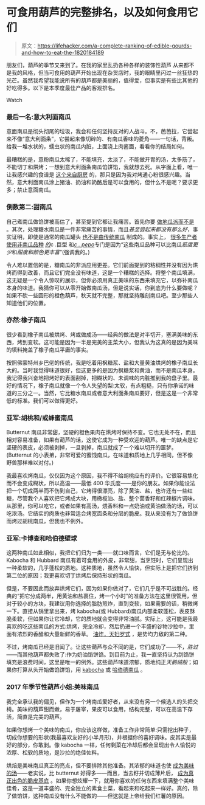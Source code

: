# 可食用葫芦的完整排名，以及如何食用它们

> 原文：<https://lifehacker.com/a-complete-ranking-of-edible-gourds-and-how-to-eat-the-1820184189>

朋友们，葫芦的季节又来到了。在我的家里乱扔各种各样的装饰性葫芦 从来都不是我的风格，但当可食用的葫芦开始出现在杂货店时，我的眼睛里闪过一丝狂热的光芒。虽然我希望我能说所有的葫芦都是美丽的，值得爱，但事实是有些比其他的好吃得多。以下是本季度最佳产品的客观排名。

Watch

### 最后一名:意大利面南瓜

意面南瓜是彻头彻尾的垃圾，我会和任何坚持反对的人战斗。不，芭芭拉，它尝起来不像“意大利面条”，它尝起来像切碎的、有南瓜香味的菱角——一句话，背叛。给我一堆水状的，蠕虫状的南瓜内脏，上面浇上肉酱面，看看你的结局如何。

最糟糕的是，意粉南瓜太稀了，不能填充，太淡了，不能做开胃的汤，太多筋了，不能切丁和烘烤；一想到意大利面条南瓜馅饼馅，我就想去死。从字面上看，唯一让我感兴趣的食谱是 [这个来自厨房](http://www.thekitchn.com/recipe-baked-spaghetti-squash-carbonara-recipes-from-the-kitchn-200313) 的，那只是因为我对烤通心粉很感兴趣。当然，意大利面南瓜涂上猪油、奶油和奶酪后是可以食用的，但什么不是呢？要求更多；禁止意面南瓜。

### 倒数第二:甜南瓜

自己煮南瓜做馅饼被高估了，甚至提到它都让我痛苦。首先你要 [做地瓜派而不是](https://lifehacker.com/forget-pumpkin-and-make-a-sweet-potato-pie-this-thanksg-1820083902) 。其次，处理糖水南瓜是一件非常痛苦的事情，而且*甚至尝起来都没有那么好*，事实证明，即使是通常的南瓜罐头 [也不是由传统南瓜](https://skillet.lifehacker.com/surprise-canned-pumpkin-isnt-actually-pumpkin-but-its-1787154824#_ga=2.51377193.1672912805.1509912608-949419976.1446553382) 制成的。事实上， [很多生产者使用非南瓜品种](http://www.thekitchn.com/whats-actually-in-your-canned-pumpkin-puree-ingredient-intelligence-69123) [*的*](https://en.wikipedia.org/wiki/Cucurbita_maxima)c .巨型 和[*c . pepo*](https://en.wikipedia.org/wiki/Cucurbita_pepo)专门是因为“这些南瓜品种可以比南瓜*筋度更少*和*甜度和颜色更丰富*”(强调我的。)

令人难以置信的是，糖南瓜的非派应用更差。它们前面提到的粘稠性并没有因为烘烤而得到改善，而且它们完全没有味道，这是一个糟糕的选择。将整个南瓜填满，这无疑是一个令人惊叹的展示，但你必须用真正美味的东西来填充它，以弥补南瓜本身的味道。我猜你可以从零开始做南瓜汤，但是说实话，你到底为什么要做呢？如果不砍一些圆形的橙色葫芦，秋天就不完整，那就坚持雕刻南瓜吧。至少那些人知道他们的位置。

### 亦然:橡子南瓜

很少看到橡子南瓜被烘烤、烤或做成汤——经典的做法是对半切开，塞满美味的东西，烤到变软。这可能是因为一半是完美的主菜大小，但我认为这真的是因为美味的填料掩盖了橡子南瓜平庸的事实。

按照佛蒙特州乡巴佬的传统，我是吃着用枫糖浆、盐和大量黄油烘烤的橡子南瓜长大的。当时我觉得味道很好，但这更多的是因为枫糖浆和黄油，而不是南瓜本身。我记得我兴奋地把烤好的表面刮掉，把糊状的、未调味的内脏推到我的盘子里。最好的情况下，橡子南瓜就像一个令人失望的梨:太软，有点粗糙，只有你承诺的味道的三分之一。当然，它比糖水南瓜或者意大利面条南瓜要好，但是这是一个非常低的标准。我们可以做得更好。

### 亚军:胡桃和/或蜂蜜南瓜

Butternut 南瓜非常甜，坚硬的橙色果肉在烘烤时保持不变。它也无处不在，而且相对容易准备，如果有葫芦的话，这使它成为一种受欢迎的葫芦。唯一的缺点是它坚硬的表皮，必须被剥掉，一旦剥掉，南瓜就成了一个难以切开的噩梦。(Butternut 的小表弟，非常可爱的蜜饯南瓜，在味道和质地上几乎相同，但不像野兽那样难以对付。)

我最喜欢烤南瓜，仅仅因为这个原因，我不得不给胡桃应有的评价。它很容易焦化而不会变成糊状，所以高温——最低 400 华氏度——是你的朋友。如果你能设法把一个切成两半而不伤到自己，它烤得很漂亮，除了黄油、盐，也许还有一些红糖，尽管我个人喜欢把它烤成大块，用橄榄油、盐、整个茴香籽和红辣椒片调味。从那里，你可以吃它，或者如果有高汤，煨香料和一点奶油或黄油做汤的话，可以吃浓汤。它结实的肉质也非常适合烤宽面条和分层的脆皮。我从来没有为了做馅饼而烤过胡桃南瓜，但我也不例外。

### 亚军:卡博查和哈伯德壁球

这两种南瓜如此相似，我把它们归为一类——就口味而言，它们是无与伦比的。Kabocha 和 Hubbard 南瓜有着可食用的外皮，非常甜，当烹饪时，它们呈现出一种柔软的，几乎蓬松的质地。这种质地，虽然令人愉快，但实际上是把它们挤到第二位的原因；我更喜欢切丁烘烤后保持形状的南瓜。

但是，不要因此而放弃烘烤它们，因为如果你做对了，它们几乎是不可战胜的。经典的“把它分成两半，用黄油和盐裹住，烤一个小时”的准备方法在这里很管用，但对于较小的方块，我建议用你选择的脂肪煎炸，直到变软，如果需要的话，稍微烤一下。直接从锅里拿出来，烤 kabocha(或 Hubbard)南瓜内部柔软蓬松，表皮酥脆柔软，但如果你让它冷却，它的质地就会变得非常油腻。实际上，这可能是我最喜欢的吃这些南瓜的方式:烘烤，完全冷却，然后扔进一个丰盛的谷物沙拉中，里面有浓烈的香醋和大量新鲜的香草。 [油炸，天妇罗式](https://www.thespruce.com/kabocha-tempura-recipe-2031602) ，是势均力敌的第二种。

不过，烤南瓜已经是旧闻了。让这些葫芦与众不同的是，它们成功了——不，*胜过*——而其他葫芦都失败了:作为奶油馅饼馅。到目前为止，我一直坚持认为刮馅饼填充是浪费时间，这里是唯一的例外。这些葫芦味道浓郁，质地纯正*天鹅绒般*；如果你打算从头开始做馅饼馅，用 [kabocha](https://www.splendidtable.org/recipes/kabocha-squash-pie) 或 [哈伯德南瓜](http://allrecipes.com/recipe/150225/grandmas-sweet-hubbard-squash-custard-pie/) 。

### 2017 年季节性葫芦小姐:美味南瓜

我完全承认我的偏见，但作为一个烤南瓜爱好者，从来没有另一个候选人的头把交椅。美味的葫芦甜而嫩，易于屠宰，果皮可以食用，结构完整，可以在高温下存活，简直是完美的葫芦。

如果你想烤一个美味的南瓜，你应该这样做，准备工作非常简单:只需挖出种子，切成你想要的形状(我最喜欢友好的小半月形)，并根据你的喜好调味。皮其实是最好的部分，你敢剥。像 kabocha 一样，任何剩菜在冷却后都会呈现出令人愉悦的浓厚、松软的质地，是沙拉的绝佳佐料。

烘焙是美味南瓜真正的亮点，但不要排除其他准备。其浓郁的味道也使 [成为美味的汤](https://www.saveur.com/article/Recipes/Pear-Shallot-and-Delicata-Squash-Soup)——老实说，比 butternut 好得多——而且，当去籽并切成薄片后， [成为真正出色的脆皮基底](http://www.geniuskitchen.com/recipe/gratin-of-delicata-squash-and-leeks-406238) 。如果你想炫耀一下，就用你喜欢的任何东西来填满整个美味佳肴，这是一道丰盛的、完全独立的素食主菜，看起来和吃起来一样好。真的，除了做馅饼，这种南瓜没有什么不能做的——但这就是上帝给我们红薯的原因。